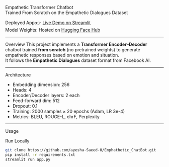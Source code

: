 Empathetic Transformer Chatbot  
Trained From Scratch on the Empathetic Dialogues Dataset  

Deployed App:👉 [Live Demo on Streamlit](https://emphatheticchatbot-jexmjwrijyppjlksdrkphf.streamlit.app/)  
Model Weights: Hosted on [Hugging Face Hub](https://huggingface.co/asherrer/empathetic-transformer/tree/main)  

---

 Overview
This project implements a **Transformer Encoder–Decoder** chatbot trained **from scratch** (no pretrained weights) to generate empathetic responses based on emotion and situation.  
It follows the **Empathetic Dialogues** dataset format from Facebook AI.

---

Architecture
- Embedding dimension: 256  
- Heads: 4  
- Encoder/Decoder layers: 2 each  
- Feed-forward dim: 512  
- Dropout: 0.1  
- Training: 2000 samples × 20 epochs (Adam, LR 3e-4)  
- Metrics: BLEU, ROUGE-L, chrF, Perplexity  

---

Usage

Run Locally
```bash
git clone https://github.com/ayesha-Saeed-0/Emphathetic_ChatBot.git
pip install -r requirements.txt
streamlit run app.py
